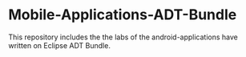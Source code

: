# Mobile-Applications-ADT-Bundle
This repository includes the the labs of the android-applications have written on Eclipse ADT Bundle.
